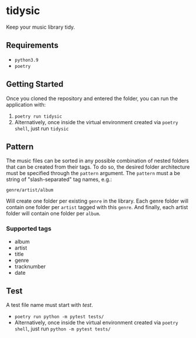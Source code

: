 # tidysic

Keep your music library tidy.

## Requirements

- `python3.9`
- `poetry`

## Getting Started

Once you cloned the repository and entered the folder, you can run the
application with:

1. `poetry run tidysic`
2. Alternatively, once inside the virtual environment created via `poetry shell`,
   just run `tidysic`


## Pattern

The music files can be sorted in any possible combination of nested folders that
can be created from their tags. To do so, the desired folder architecture must
be specified through the `pattern` argument. The `pattern` must a be string of
"slash-separated" tag names, e.g.:

```
genre/artist/album
```

Will create one folder per existing `genre` in the library. Each genre folder
will contain one folder per `artist` tagged with this `genre`. And finally, each
artist folder will contain one folder per `album`.

### Supported tags

- album
- artist
- title
- genre
- tracknumber
- date

## Test

A test file name must start with *test*.

* `poetry run python -m pytest tests/`
* Alternatively, once inside the virtual environment created via `poetry shell`, 
  just run `python -m pytest tests/`
